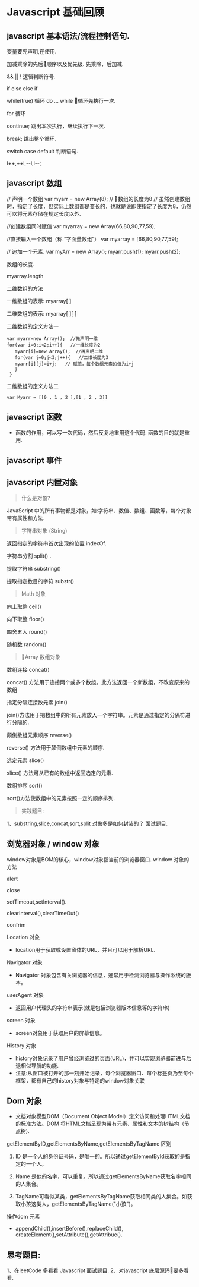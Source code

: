 # Javascript 基础回顾

## javascript 基本语法/流程控制语句.
 变量要先声明,在使用.

 加减乘除的先后顺序以及优先级. 先乘除，后加减.

 && || ! 逻辑判断符号.

 if else else if
 
 while(true) 循环 do ... while 循环先执行一次.

 for 循环

 continue;  跳出本次执行，继续执行下一次.

 break;  跳出整个循环.

 switch case default  判断语句. 

 i++,++i,--i,i--;

## javascript 数组

// 声明一个数组
var myarr = new Array(8); // 数组的长度为8
// 虽然创建数组时，指定了长度，但实际上数组都是变长的，也就是说即使指定了长度为8，仍然可以将元素存储在规定长度以外.

//创建数组同时赋值
var myarray = new Array(66,80,90,77,59);

//直接输入一个数组（称 “字面量数组”）
var myarray = [66,80,90,77,59];

// 追加一个元素.
var myArr = new Array();
myarr.push(1);
myarr.push(2);

数组的长度.


myarray.length

  二维数组的方法


  一维数组的表示: myarray[ ]


  二维数组的表示: myarray[ ][ ]


二维数组的定义方法一
```
var myarr=new Array();  //先声明一维 
for(var i=0;i<2;i++){   //一维长度为2
   myarr[i]=new Array();  //再声明二维 
   for(var j=0;j<3;j++){   //二维长度为3
   myarr[i][j]=i+j;   // 赋值，每个数组元素的值为i+j
   }
 }

```
二维数组的定义方法二

```
var Myarr = [[0 , 1 , 2 ],[1 , 2 , 3]]
```

## javascript 函数
* 函数的作用，可以写一次代码，然后反复地重用这个代码. 函数的目的就是重用.

## javascript 事件

## javascript 内置对象
> 什么是对象?

JavaScript 中的所有事物都是对象，如:字符串、数值、数组、函数等，每个对象带有属性和方法.

> 字符串对象 (String)

返回指定的字符串首次出现的位置 indexOf.

字符串分割  split() .
 
提取字符串   substring()

提取指定数目的字符  substr() 

> Math 对象

向上取整 ceil()

向下取整 floor()

四舍五入 round()

随机数 random()

> Array 数组对象

数组连接 concat()  

concat() 方法用于连接两个或多个数组。此方法返回一个新数组，不改变原来的数组

指定分隔连接数元素 join()

join()方法用于把数组中的所有元素放入一个字符串。元素是通过指定的分隔符进行分隔的.

颠倒数组元素顺序 reverse()

reverse() 方法用于颠倒数组中元素的顺序.


选定元素 slice()


slice() 方法可从已有的数组中返回选定的元素.


数组排序 sort()

sort()方法使数组中的元素按照一定的顺序排列.

> 实践题目:

1、substring,slice,concat,sort,split 对象多是如何封装的？ 面试题目.

## 浏览器对象 / window 对象
window对象是BOM的核心，window对象指当前的浏览器窗口.
window 对象的方法

alert

close

setTimeout,setInterval().

clearInterval(),clearTimeOut()

confrim

Location 对象
* location用于获取或设置窗体的URL，并且可以用于解析URL.

Navigator 对象
* Navigator 对象包含有关浏览器的信息，通常用于检测浏览器与操作系统的版本。

userAgent 对象
* 返回用户代理头的字符串表示(就是包括浏览器版本信息等的字符串)

screen 对象
* screen对象用于获取用户的屏幕信息。

History 对象
* history对象记录了用户曾经浏览过的页面(URL)，并可以实现浏览器前进与后退相似导航的功能.
* 注意:从窗口被打开的那一刻开始记录，每个浏览器窗口、每个标签页乃至每个框架，都有自己的history对象与特定的window对象关联

## Dom 对象 
* 文档对象模型DOM（Document Object Model）定义访问和处理HTML文档的标准方法。DOM 将HTML文档呈现为带有元素、属性和文本的树结构（节点树).

getElementByID,getElementsByName,getElementsByTagName 区别

1. ID 是一个人的身份证号码，是唯一的。所以通过getElementById获取的是指定的一个人。

2. Name 是他的名字，可以重复。所以通过getElementsByName获取名字相同的人集合。

3. TagName可看似某类，getElementsByTagName获取相同类的人集合。如获取小孩这类人，getElementsByTagName("小孩")。

操作dom 元素

* appendChild(),insertBefore(),replaceChild(),
createElement(),setAttribute(),getAttribue().

## 思考题目:
1、在leetCode 多看看 Javascript 面试题目.
2、对javascript 底层源码要多看看.







